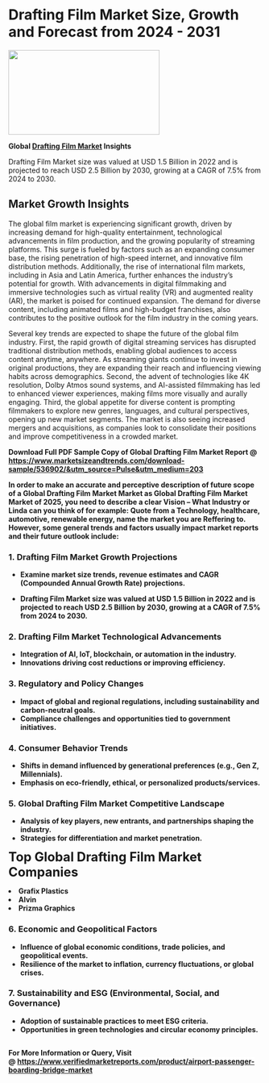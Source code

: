 <H1>Drafting Film Market Size, Growth and Forecast from 2024 - 2031</H1><img class="aligncenter size-medium wp-image-584254" src="https://thirdeyenews.in/wp-content/uploads/2024/09/Global-Market-Research-300x168.jpeg" alt="" width="300" height="168" /><p><strong>Global&nbsp;<a href="https://www.marketsizeandtrends.com/download-sample/536902/&amp;utm_source=Pulse&amp;utm_medium=203">Drafting Film Market</a> Insights</strong></p><p>Drafting Film Market size was valued at USD 1.5 Billion in 2022 and is projected to reach USD 2.5 Billion by 2030, growing at a CAGR of 7.5% from 2024 to 2030.</p><p><h2>Market Growth Insights</h2> <p>The global film market is experiencing significant growth, driven by increasing demand for high-quality entertainment, technological advancements in film production, and the growing popularity of streaming platforms. This surge is fueled by factors such as an expanding consumer base, the rising penetration of high-speed internet, and innovative film distribution methods. Additionally, the rise of international film markets, including in Asia and Latin America, further enhances the industry’s potential for growth. With advancements in digital filmmaking and immersive technologies such as virtual reality (VR) and augmented reality (AR), the market is poised for continued expansion. The demand for diverse content, including animated films and high-budget franchises, also contributes to the positive outlook for the film industry in the coming years.</p> <p><strong></strong></p> <p>Several key trends are expected to shape the future of the global film industry. First, the rapid growth of digital streaming services has disrupted traditional distribution methods, enabling global audiences to access content anytime, anywhere. As streaming giants continue to invest in original productions, they are expanding their reach and influencing viewing habits across demographics. Second, the advent of technologies like 4K resolution, Dolby Atmos sound systems, and AI-assisted filmmaking has led to enhanced viewer experiences, making films more visually and aurally engaging. Third, the global appetite for diverse content is prompting filmmakers to explore new genres, languages, and cultural perspectives, opening up new market segments. The market is also seeing increased mergers and acquisitions, as companies look to consolidate their positions and improve competitiveness in a crowded market.</p> <p><strong></p><p><span class=""><strong>Download Full PDF Sample Copy of Global Drafting Film Market Report</strong> @ <a href="https://www.marketsizeandtrends.com/download-sample/536902/&amp;utm_source=Pulse&amp;utm_medium=203" target="_blank">https://www.marketsizeandtrends.com/download-sample/536902/&amp;utm_source=Pulse&amp;utm_medium=203</a></span></p><p>In order to make an accurate and perceptive description of future scope of a Global&nbsp;Drafting Film Market Market as Global&nbsp;Drafting Film Market Market of 2025, you need to describe a clear Vision &ndash; What Industry or Linda can you think of for example: Quote from a Technology, healthcare, automotive, renewable energy, name the market you are Reffering to. However, some general trends and factors usually impact market reports and their future outlook include:</p><h3>1.&nbsp;<strong>Drafting Film Market Growth Projections</strong></h3><ul><li>Examine market size trends, revenue estimates and CAGR (Compounded Annual Growth Rate) projections.</li><li><p>Drafting Film Market size was valued at USD 1.5 Billion in 2022 and is projected to reach USD 2.5 Billion by 2030, growing at a CAGR of 7.5% from 2024 to 2030.</p></li></ul><h3>2.&nbsp;<strong>Drafting Film Market Technological Advancements</strong></h3><ul><li>Integration of AI, IoT, blockchain, or automation in the industry.</li><li>Innovations driving cost reductions or improving efficiency.</li></ul><h3>3.&nbsp;<strong>Regulatory and Policy Changes</strong></h3><ul><li>Impact of global and regional regulations, including sustainability and carbon-neutral goals.</li><li>Compliance challenges and opportunities tied to government initiatives.</li></ul><h3>4.&nbsp;<strong>Consumer Behavior Trends</strong></h3><ul><li>Shifts in demand influenced by generational preferences (e.g., Gen Z, Millennials).</li><li>Emphasis on eco-friendly, ethical, or personalized products/services.</li></ul><h3>5.&nbsp;<strong>Global Drafting Film Market Competitive Landscape</strong></h3><ul><li>Analysis of key players, new entrants, and partnerships shaping the industry.</li><li>Strategies for differentiation and market penetration.</li></ul><p data-pm-slice="1 1 []"><span style="color: inherit; font-family: inherit; font-size: 25px;">Top Global Drafting Film Market Companies</span></p><div class="" data-test-id=""><p><li>Grafix Plastics</li><li> Alvin</li><li> Prizma Graphics</li></p></div><h3>6.&nbsp;<strong>Economic and Geopolitical Factors</strong></h3><ul><li>Influence of global economic conditions, trade policies, and geopolitical events.</li><li>Resilience of the market to inflation, currency fluctuations, or global crises.</li></ul><h3>7.&nbsp;<strong>Sustainability and ESG (Environmental, Social, and Governance)</strong></h3><ul><li>Adoption of sustainable practices to meet ESG criteria.</li><li>Opportunities in green technologies and circular economy principles.</li></ul><h2><strong style="font-size: 14px;">For More Information or Query, Visit @&nbsp;</strong><a style="background-color: #ffffff; font-size: 14px;" href="https://www.marketsizeandtrends.com/report/drafting-film-market/" target="_blank">https://www.verifiedmarketreports.com/product/airport-passenger-boarding-bridge-market</a></h2>
